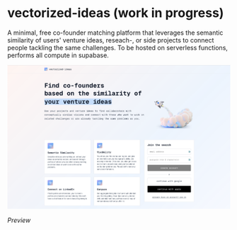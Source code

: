 # vectorized-ideas (work in progress)
A minimal, free co-founder matching platform that leverages the semantic similarity of users' venture ideas, reseach-, or side projects to connect people tackling the same challenges.
To be hosted on serverless functions, performs all compute in supabase.
<p align="center">
    <img src="landing-page.png" alt="Vectorized Ideas — landing page" />
</p>

*Preview*